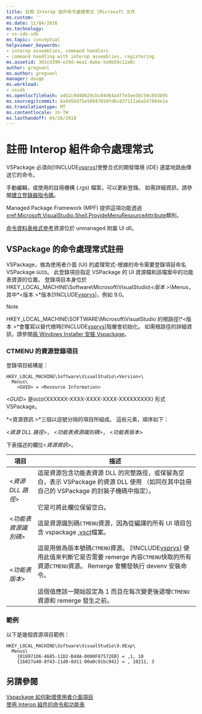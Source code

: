 ```yaml
---
title: 註冊 Interop 組件命令處理常式 |Microsoft 文件
ms.custom: ''
ms.date: 11/04/2016
ms.technology:
- vs-ide-sdk
ms.topic: conceptual
helpviewer_keywords:
- interop assemblies, command handlers
- command handling with interop assemblies, registering
ms.assetid: 303cd399-e29d-4ea1-8abe-5e0b59c12a0c
author: gregvanl
ms.author: gregvanl
manager: douge
ms.workload:
- vssdk
ms.openlocfilehash: a4b2c0d40029cbc84d64a4ffe5ee50c59c893b95
ms.sourcegitcommit: 6a9d5bd75e50947659fd6c837111a6a547884e2a
ms.translationtype: MT
ms.contentlocale: zh-TW
ms.lasthandoff: 04/16/2018
---
```

# <a name="registering-interop-assembly-command-handlers"></a>註冊 Interop 組件命令處理常式
VSPackage 必須向[!INCLUDE[vsprvs](../../code-quality/includes/vsprvs_md.md)]使整合式的開發環境 (IDE) 適當地路由傳送它的命令。  
  
 手動編輯，或使用的註冊機構 (.rgs) 檔案，可以更新登錄。 如需詳細資訊，請參閱[建立登錄器指令碼](/cpp/atl/creating-registrar-scripts)。  
  
 Managed Package Framework (MPF) 提供這項功能透過<xref:Microsoft.VisualStudio.Shell.ProvideMenuResourceAttribute>類別。  
  
 [命令資料表格式參考](http://msdn.microsoft.com/en-us/09e9c6ef-9863-48de-9483-d45b7b7c798f)資源位於 unmanaged 附屬 UI dll。  
  
## <a name="command-handler-registration-of-a-vspackage"></a>VSPackage 的命令處理常式註冊  
 VSPackage，做為使用者介面 (UI) 的處理常式-根據的命令需要登錄項目命名 VSPackage `GUID`。 此登錄項目指定 VSPackage 的 UI 資源檔和該檔案中的功能表資源的位置。 登錄項目本身位於 HKEY_LOCAL_MACHINE\Software\Microsoft\VisualStudio\\*\<版本 >*\Menus，其中*\<版本 >*版本[!INCLUDE[vsprvs](../../code-quality/includes/vsprvs_md.md)]，例如 9.0。  
  
> [!NOTE]
>  HKEY_LOCAL_MACHINE\SOFTWARE\Microsoft\VisualStudio 的根路徑\\*\<版本 >*會覆寫以替代根時[!INCLUDE[vsprvs](../../code-quality/includes/vsprvs_md.md)]殼層會初始化。 如需根路徑的詳細資訊，請參閱[與 Windows Installer 安裝 Vspackage](../../extensibility/internals/installing-vspackages-with-windows-installer.md)。  
  
### <a name="the-ctmenu-resource-registry-entry"></a>CTMENU 的資源登錄項目  
 登錄項目結構是：  
  
```  
HKEY_LOCAL_MACHINE\Software\VisualStudio\<Version>\  
  Menus\  
    <GUID> = <Resource Information>  
```  
  
 \<*GUID*> 是`GUID`{XXXXXX-XXXX-XXXX-XXXX-XXXXXXXXX} 形式 VSPackage。  
  
 *\<資源資訊 >*三個以逗號分隔的項目所組成。 這些元素，順序如下：  
  
 \<*資源 DLL 路徑*>， \<*功能表資源識別碼*>， \<*功能表版本*>  
  
 下表描述的欄位\<*資源資訊*>。  
  
|項目|描述|  
|-------------|-----------------|  
|\<*資源 DLL 路徑*>|這是資源包含功能表資源 DLL 的完整路徑，或保留為空白，表示 VSPackage 的資源 DLL 使用 （如同在其中註冊自己的 VSPackage 的封裝子機碼中指定）。<br /><br /> 它是可將此欄位保留空白。|  
|\<*功能表資源識別碼*>|這是資源識別碼`CTMENU`資源，因為從編譯的所有 UI 項目包含 vspackage [.vsct](../../extensibility/internals/visual-studio-command-table-dot-vsct-files.md)檔案。|  
|\<*功能表版本*>|這是用做為版本號碼`CTMENU`資源。 [!INCLUDE[vsprvs](../../code-quality/includes/vsprvs_md.md)] 使用此值來判斷它是否需要 remerge 內容`CTMENU`快取的所有資源`CTMENU`資源。 Remerge 會觸發執行 devenv 安裝命令。<br /><br /> 這個值應該一開始設定為 1 而且在每次變更後遞增`CTMENU`資源和 remerge 發生之前。|  
  
### <a name="example"></a>範例  
 以下是幾個資源項目範例：  
  
```  
HKEY_LOCAL_MACHINE\Software\VisualStudio\9.0Exp\  
  Menus\  
    {019971D6-4685-11D2-B48A-0000F87572EB} = ,1, 10  
    {1b027a40-8f43-11d0-8d11-00a0c91bc942} = , 10211, 3  
```  
  
## <a name="see-also"></a>另請參閱  
 [Vspackage 如何新增使用者介面項目](../../extensibility/internals/how-vspackages-add-user-interface-elements.md)   
 [使用 Interop 組件的命令和功能表](../../extensibility/internals/commands-and-menus-that-use-interop-assemblies.md)